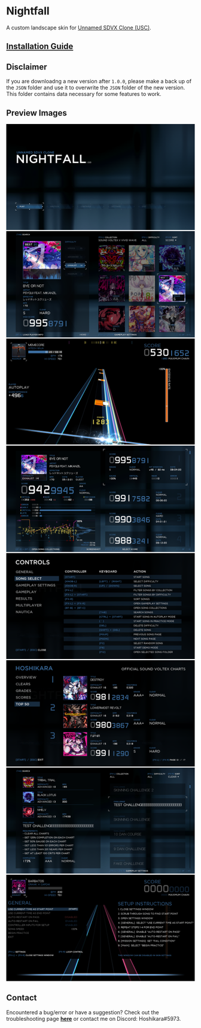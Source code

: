 # Nightfall
A custom landscape skin for [Unnamed SDVX Clone (USC)](https://github.com/Drewol/unnamed-sdvx-clone).


## [Installation Guide](https://github.com/Hoshikara/Nightfall/wiki/Installation-Guide)

## Disclaimer
If you are downloadng a new version after `1.0.0`, please make a back up of the `JSON` folder and use it to overwrite the `JSON` folder of the new version. This folder contains data necessary for some features to work.

## Preview Images
![titlescreen](./preview/titlescreen.png)
![songselect](./preview/songselect.png)
![gameplay](./preview/gameplay.png)
![results](./preview/results.png)
![controls](./preview/controls.png)
![playerinfo](./preview/playerinfo.png)
![challenges](./preview/challenges.png)
![practicemode](./preview/practicemode.png)


## Contact
Encountered a bug/error or have a suggestion? Check out the troubleshooting  page [**here**](https://github.com/Hoshikara/Nightfall/wiki/Troubleshooting) or contact me on Discord: Hoshikara#5973.